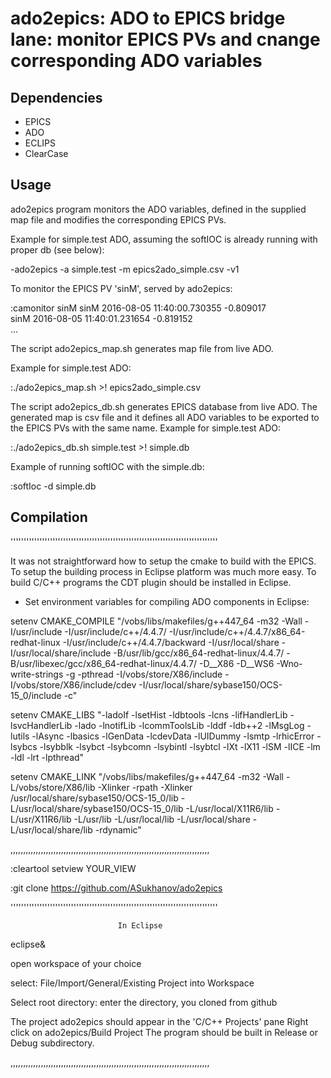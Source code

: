 # ado2epics: ADO to EPICS bridge lane: monitor EPICS PVs and cnange corresponding ADO variables

## Dependencies

- EPICS
- ADO
- ECLIPS
- ClearCase

## Usage

ado2epics program  monitors the ADO variables, defined in the supplied map file and modifies the corresponding EPICS PVs.

Example for simple.test ADO, assuming the softIOC is already running with proper db (see below):

-ado2epics -a simple.test -m epics2ado_simple.csv -v1

To monitor the EPICS PV 'sinM', served by ado2epics:

:camonitor sinM
sinM                           2016-08-05 11:40:00.730355 -0.809017  
sinM                           2016-08-05 11:40:01.231654 -0.819152  
...

The script ado2epics_map.sh generates map file from live ADO. 

Example for simple.test ADO:

:./ado2epics_map.sh >! epics2ado_simple.csv

The script ado2epics_db.sh generates EPICS database from live ADO. 
The generated map is csv file and it defines all ADO variables to be exported to the EPICS PVs with the same name.
Example for simple.test ADO:

:./ado2epics_db.sh simple.test >! simple.db

Example of running softIOC with the simple.db:

:softIoc -d simple.db

## Compilation
'''''''''''''''''''''''''''''''''''''''''''''''''''''''''''''''''''''''''''''''

It was not straightforward how to setup the cmake to build with the EPICS.
To setup the building process in Eclipse platform was much more easy.
To build C/C++ programs the CDT plugin should be installed in Eclipse.
 
- Set environment variables for compiling ADO components in Eclipse:

setenv CMAKE_COMPILE "/vobs/libs/makefiles/g++447_64 -m32 -Wall -I/usr/include  -I/usr/include/c++/4.4.7/ -I/usr/include/c++/4.4.7/x86_64-redhat-linux -I/usr/include/c++/4.4.7/backward  -I/usr/local/share -I/usr/local/share/include -B/usr/lib/gcc/x86_64-redhat-linux/4.4.7/ -B/usr/libexec/gcc/x86_64-redhat-linux/4.4.7/  -D__X86 -D__WS6  -Wno-write-strings -g -pthread -I/vobs/store/X86/include -I/vobs/store/X86/include/cdev -I/usr/local/share/sybase150/OCS-15_0/include  -c"

setenv CMAKE_LIBS "-ladoIf -lsetHist -ldbtools -lcns -lifHandlerLib -lsvcHandlerLib -lado -lnotifLib -lcommToolsLib -lddf -ldb++2 -lMsgLog -lutils -lAsync -lbasics -lGenData -lcdevData -lUIDummy -lsmtp -lrhicError -lsybcs -lsybblk -lsybct -lsybcomn -lsybintl -lsybtcl -lXt -lX11 -lSM -lICE -lm -ldl -lrt -lpthread"

setenv CMAKE_LINK "/vobs/libs/makefiles/g++447_64 -m32 -Wall -L/vobs/store/X86/lib -Xlinker -rpath -Xlinker /usr/local/share/sybase150/OCS-15_0/lib -L/usr/local/share/sybase150/OCS-15_0/lib  -L/usr/local/X11R6/lib -L/usr/X11R6/lib -L/usr/lib -L/usr/local/lib -L/usr/local/share -L/usr/local/share/lib -rdynamic"

,,,,,,,,,,,,,,,,,,,,,,,,,,,,,,,,,,,,,,,,,,,,,,,,,,,,,,,,,,,,,,,,,,,,,,,,,,,,,,,

:cleartool setview YOUR_VIEW

:git clone https://github.com/ASukhanov/ado2epics

'''''''''''''''''''''''''''''''''''''''''''''''''''''''''''''''''''''''''''''''

                            In Eclipse 

eclipse&

open workspace of your choice

select: File/Import/General/Existing Project into Workspace

Select root directory: enter the directory, you cloned from github

The project ado2epics should appear in the 'C/C++ Projects' pane
Right click on ado2epics/Build Project
The program should be built in Release or Debug subdirectory.

,,,,,,,,,,,,,,,,,,,,,,,,,,,,,,,,,,,,,,,,,,,,,,,,,,,,,,,,,,,,,,,,,,,,,,,,,,,,,,,



